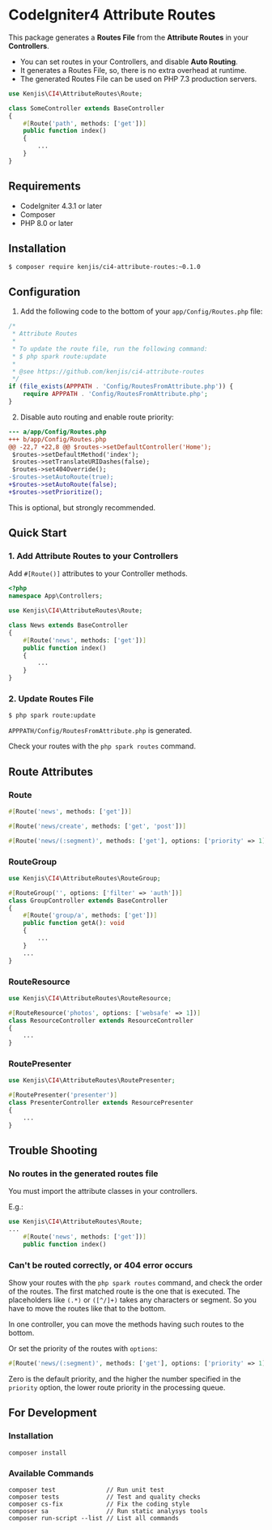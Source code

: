# CodeIgniter4 Attribute Routes

This package generates a **Routes File** from the **Attribute Routes** in your **Controllers**.

- You can set routes in your Controllers, and disable **Auto Routing**.
- It generates a Routes File, so, there is no extra overhead at runtime.
- The generated Routes File can be used on PHP 7.3 production servers.

```php
use Kenjis\CI4\AttributeRoutes\Route;

class SomeController extends BaseController
{
    #[Route('path', methods: ['get'])]
    public function index()
    {
        ...
    }
}
```

## Requirements

- CodeIgniter 4.3.1 or later
- Composer
- PHP 8.0 or later

## Installation

```sh-session
$ composer require kenjis/ci4-attribute-routes:~0.1.0
```

## Configuration

1. Add the following code to the bottom of your `app/Config/Routes.php` file:
```php
/*
 * Attribute Routes
 *
 * To update the route file, run the following command:
 * $ php spark route:update
 *
 * @see https://github.com/kenjis/ci4-attribute-routes
 */
if (file_exists(APPPATH . 'Config/RoutesFromAttribute.php')) {
    require APPPATH . 'Config/RoutesFromAttribute.php';
}
```

2. Disable auto routing and enable route priority:
```diff
--- a/app/Config/Routes.php
+++ b/app/Config/Routes.php
@@ -22,7 +22,8 @@ $routes->setDefaultController('Home');
 $routes->setDefaultMethod('index');
 $routes->setTranslateURIDashes(false);
 $routes->set404Override();
-$routes->setAutoRoute(true);
+$routes->setAutoRoute(false);
+$routes->setPrioritize();
```

This is optional, but strongly recommended.

## Quick Start

### 1. Add Attribute Routes to your Controllers

Add `#[Route()]` attributes to your Controller methods.

```php
<?php
namespace App\Controllers;

use Kenjis\CI4\AttributeRoutes\Route;

class News extends BaseController
{
    #[Route('news', methods: ['get'])]
    public function index()
    {
        ...
    }
}
```

### 2. Update Routes File

```sh-session
$ php spark route:update
```

`APPPATH/Config/RoutesFromAttribute.php` is generated.

Check your routes with the `php spark routes` command.

## Route Attributes

### Route

```php
#[Route('news', methods: ['get'])]
```
```php
#[Route('news/create', methods: ['get', 'post'])]
```
```php
#[Route('news/(:segment)', methods: ['get'], options: ['priority' => 1])]
```

### RouteGroup

```php
use Kenjis\CI4\AttributeRoutes\RouteGroup;

#[RouteGroup('', options: ['filter' => 'auth'])]
class GroupController extends BaseController
{
    #[Route('group/a', methods: ['get'])]
    public function getA(): void
    {
        ...
    }
    ...
}
```

### RouteResource

```php
use Kenjis\CI4\AttributeRoutes\RouteResource;

#[RouteResource('photos', options: ['websafe' => 1])]
class ResourceController extends ResourceController
{
    ...
}
```

### RoutePresenter

```php
use Kenjis\CI4\AttributeRoutes\RoutePresenter;

#[RoutePresenter('presenter')]
class PresenterController extends ResourcePresenter
{
    ...
}
```

## Trouble Shooting

### No routes in the generated routes file

You must import the attribute classes in your controllers.

E.g.:
```php
use Kenjis\CI4\AttributeRoutes\Route;
...
    #[Route('news', methods: ['get'])]
    public function index()
```

### Can't be routed correctly, or 404 error occurs

Show your routes with the `php spark routes` command, and check the order of the routes.
The first matched route is the one that is executed.
The placeholders like `(.*)` or `([^/]+)` takes any characters or segment. So you have to move the routes like that to the bottom.

In one controller, you can move the methods having such routes to the bottom.

Or set the priority of the routes with `options`:
```php
#[Route('news/(:segment)', methods: ['get'], options: ['priority' => 1])]
```
Zero is the default priority, and the higher the number specified in the `priority` option, the lower route priority in the processing queue.

## For Development

### Installation

    composer install

### Available Commands

    composer test              // Run unit test
    composer tests             // Test and quality checks
    composer cs-fix            // Fix the coding style
    composer sa                // Run static analysys tools
    composer run-script --list // List all commands
